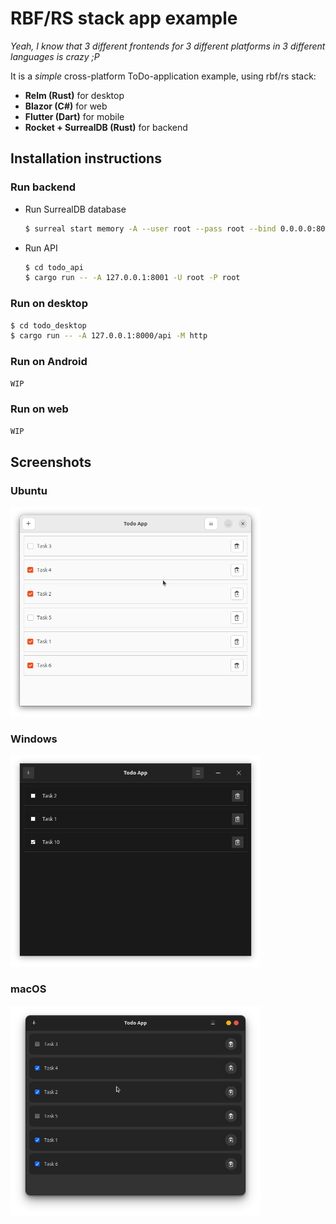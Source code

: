 # RBF/RS stack app example

_Yeah, I know that 3 different frontends for 3 different platforms in 3 different languages is crazy ;P_

It is a _simple_ cross-platform ToDo-application example, using rbf/rs stack:

* **Relm (Rust)** for desktop
* **Blazor (C#)** for web
* **Flutter (Dart)** for mobile
* **Rocket + SurrealDB (Rust)** for backend

## Installation instructions

### Run backend

* Run SurrealDB database
    ```bash
    $ surreal start memory -A --user root --pass root --bind 0.0.0.0:8001
    ```

* Run API
    ```bash
    $ cd todo_api
    $ cargo run -- -A 127.0.0.1:8001 -U root -P root
    ```



### Run on desktop

```bash
$ cd todo_desktop
$ cargo run -- -A 127.0.0.1:8000/api -M http
```

### Run on Android

```bash
WIP
```

### Run on web

```bash
WIP
```

## Screenshots

### Ubuntu
<img src="screenshots/ubuntu.png" alt="ubuntu" width=400/>

### Windows
<img src="screenshots/windows.png" alt="windows" width=400/>

### macOS
<img src="screenshots/macos.png" alt="macos" width=400/>